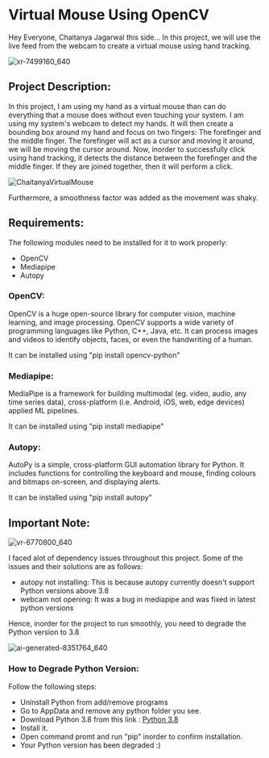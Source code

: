 # Virtual Mouse Using OpenCV
Hey Everyone, Chaitanya Jagarwal this side...
In this project, we will use the live feed from the webcam to create a virtual mouse using hand tracking.

![xr-7499160_640](https://github.com/user-attachments/assets/7ccb0b51-9fe1-4628-bd18-9d7bdcfcc15a)

## Project Description:
In this project, I am using my hand as a virtual mouse than can do everything that a mouse does without even touching your system. I am using my system's webcam to detect my hands. It will then create a bounding box around my hand and focus on two fingers: The forefinger and the middle finger. The forefinger will act as a cursor and moving it around, we will be moving the cursor around. Now, inorder to successfully click using hand tracking, it detects the distance between the forefinger and the middle finger. If they are joined together, then it will perform a click. 

![ChaitanyaVirtualMouse](https://github.com/user-attachments/assets/5ecd39cd-d0a5-4dfa-bdc0-f2303bbe1c33)

Furthermore, a smoothness factor was added as the movement was shaky.

## Requirements:
The following modules need to be installed for it to work properly:
- OpenCV
- Mediapipe
- Autopy

### OpenCV:
OpenCV is a huge open-source library for computer vision, machine learning, and image processing. OpenCV supports a wide variety of programming languages like Python, C++, Java, etc. It can process images and videos to identify objects, faces, or even the handwriting of a human.

It can be installed using "pip install opencv-python"


### Mediapipe:
MediaPipe is a framework for building multimodal (eg. video, audio, any time series data), cross-platform (i.e. Android, iOS, web, edge devices) applied ML pipelines.

It can be installed using "pip install mediapipe"

### Autopy:
AutoPy is a simple, cross-platform GUI automation library for Python. It includes functions for controlling the keyboard and mouse, finding colours and bitmaps on-screen, and displaying alerts.

It can be installed using "pip install autopy"

## Important Note:
![vr-6770800_640](https://github.com/user-attachments/assets/63eb00bd-5c0f-4a6b-9731-7059e3f1eee2)

I faced alot of dependency issues throughout this project. Some of the issues and their solutions are as follows:
- autopy not installing: This is because autopy currently doesn't support Python versions above 3.8
- webcam not opening: It was a bug in mediapipe and was fixed in latest python versions

Hence, inorder for the project to run smoothly, you need to degrade the Python version to 3.8

![ai-generated-8351764_640](https://github.com/user-attachments/assets/bbba991b-e33d-4d61-baa8-6b3b823ddcdd)

### How to Degrade Python Version:
Follow the following steps:
- Uninstall Python from add/remove programs
- Go to AppData and remove any python folder you see.
- Download Python 3.8 from this link : [Python 3.8](https://www.python.org/downloads/release/python-380/)
- Install it.
- Open command promt and run "pip" inorder to confirm installation.
- Your Python version has been degraded :)



